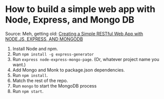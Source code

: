 # How to build a simple web app with Node, Express, and Mongo DB

Source: Meh, getting old: [Creating a Simple RESTful Web App with NODE.JS, EXPRESS, AND MONGODB](http://cwbuecheler.com/web/tutorials/2014/restful-web-app-node-express-mongodb/)

1. Install Node and npm.
2. Run `npm install -g express-generator`
3. Run `express node-express-mongo-page`. (Or, whatever project name you want.)
4. Add Mongo and Monk to package.json dependencies.
5. Run `npm install`.
6. Match the rest of the repo.
7. Run `mongo` to start the MongoDB process
8. Run `npm start`.
